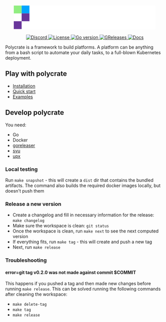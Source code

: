 <p align="center">
    <img src="https://raw.githubusercontent.com/polycrate/polycrate/main/logo.svg?sanitize=true"
        height="75">
</p>

<p align="center">
  <a href="https://discord.gg/8cQZfXWeXP" alt="Discord">
    <img src="https://img.shields.io/discord/971467892447146057?logo=discord" alt="Discord" />
  </a>
  <a href="https://github.com/polycrate/polycrate/blob/main/LICENSE" alt="License">
    <img src="https://img.shields.io/github/license/polycrate/polycrate" alt="License" />
  </a>
  <a href="https://github.com/polycrate/polycrate/blob/main/go.mod" alt="Go version">
    <img src="https://img.shields.io/github/go-mod/go-version/polycrate/polycrate" alt="Go version" />
  </a>
  <a href="https://github.com/polycrate/polycrate/releases" alt="Releases">
    <img src="https://img.shields.io/github/v/release/polycrate/polycrate" alt="GReleases" />
  </a>
  <a href="https://docs.polycrate.io" alt="Docs">
    <img src="https://api.netlify.com/api/v1/badges/67a4a921-cfbb-442d-ae7c-a2f9439a4001/deploy-status)](https://app.netlify.com/sites/admirable-lollipop-18a701/deploys" alt="Docs" />
  </a>
</p>

Polycrate is a framework to build platforms. A platform can be anything from a bash script to automate your daily tasks, to a full-blown Kubernetes deployment.

## Play with polycrate

- [Installation](https://docs.polycrate.io/getting-started)
- [Quick start](https://docs.polycrate.io/getting-started)
- [Examples](https://docs.polycrate.io/examples)

## Develop polycrate

You need:

- Go
- Docker
- [goreleaser](https://goreleaser.com/quick-start/)
- [svu](https://github.com/caarlos0/svu)
- [upx](https://upx.github.io/)

### Local testing

Run `make snapshot` - this will create a `dist` dir that contains the bundled artifacts. The command also builds the required docker images locally, but doesn't push them

### Release a new version

- Create a changelog and fill in necessary information for the release: `make changelog`
- Make sure the workspace is clean: `git status`
- Once the workspace is clean, run `make next` to see the next computed version
- If everything fits, run `make tag` - this will create and push a new tag
- Next, run `make release`

### Troubleshooting

#### error=git tag v0.2.0 was not made against commit $COMMIT

This happens if you pushed a tag and then made new changes before running `make release`. This can be solved running the following commands after cleaning the workspace:

- `make delete-tag`
- `make tag`
- `make release`
